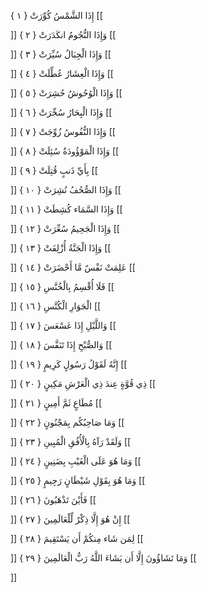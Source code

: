 إِذَا الشَّمْسُ كُوِّرَتْ { ۱ }
[[


]] 
وَإِذَا النُّجُومُ انكَدَرَتْ { ۲ }
[[


]] 
وَإِذَا الْجِبَالُ سُيِّرَتْ { ۳ }
[[


]] 
وَإِذَا الْعِشَارُ عُطِّلَتْ { ٤ }
[[


]] 
وَإِذَا الْوُحُوشُ حُشِرَتْ { ٥ }
[[


]] 
وَإِذَا الْبِحَارُ سُجِّرَتْ { ٦ }
[[


]] 
وَإِذَا النُّفُوسُ زُوِّجَتْ { ٧ }
[[


]] 
وَإِذَا الْمَوْؤُودَةُ سُئِلَتْ { ۸ }
[[


]] 
بِأَيِّ ذَنبٍ قُتِلَتْ { ۹ }
[[


]] 
وَإِذَا الصُّحُفُ نُشِرَتْ { ۱۰ }
[[


]] 
وَإِذَا السَّمَاء كُشِطَتْ { ۱۱ }
[[


]] 
وَإِذَا الْجَحِيمُ سُعِّرَتْ { ۱۲ }
[[


]] 
وَإِذَا الْجَنَّةُ أُزْلِفَتْ { ۱۳ }
[[


]] 
عَلِمَتْ نَفْسٌ مَّا أَحْضَرَتْ { ۱٤ }
[[


]] 
فَلَا أُقْسِمُ بِالْخُنَّسِ { ۱٥ }
[[


]] 
الْجَوَارِ الْكُنَّسِ { ۱٦ }
[[


]] 
وَاللَّيْلِ إِذَا عَسْعَسَ { ۱٧ }
[[


]] 
وَالصُّبْحِ إِذَا تَنَفَّسَ { ۱۸ }
[[


]] 
إِنَّهُ لَقَوْلُ رَسُولٍ كَرِيمٍ { ۱۹ }
[[


]] 
ذِي قُوَّةٍ عِندَ ذِي الْعَرْشِ مَكِينٍ { ۲۰ }
[[


]] 
مُطَاعٍ ثَمَّ أَمِينٍ { ۲۱ }
[[


]] 
وَمَا صَاحِبُكُم بِمَجْنُونٍ { ۲۲ }
[[


]] 
وَلَقَدْ رَآهُ بِالْأُفُقِ الْمُبِينِ { ۲۳ }
[[


]] 
وَمَا هُوَ عَلَى الْغَيْبِ بِضَنِينٍ { ۲٤ }
[[


]] 
وَمَا هُوَ بِقَوْلِ شَيْطَانٍ رَجِيمٍ { ۲٥ }
[[


]] 
فَأَيْنَ تَذْهَبُونَ { ۲٦ }
[[


]] 
إِنْ هُوَ إِلَّا ذِكْرٌ لِّلْعَالَمِينَ { ۲٧ }
[[


]] 
لِمَن شَاء مِنكُمْ أَن يَسْتَقِيمَ { ۲۸ }
[[


]] 
وَمَا تَشَاؤُونَ إِلَّا أَن يَشَاءَ اللَّهُ رَبُّ الْعَالَمِينَ { ۲۹ }
[[


]]